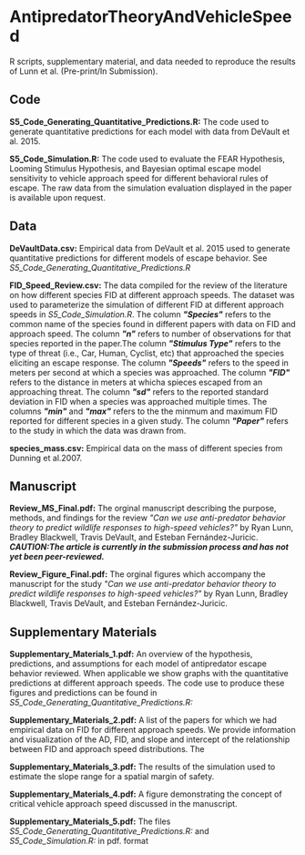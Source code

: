 # AntipredatorTheoryAndVehicleSpeed
R scripts, supplementary material, and data needed to reproduce the results of Lunn et al. (Pre-print/In Submission).


## Code 

**S5_Code_Generating_Quantitative_Predictions.R:** The code used to generate quantitative predictions for each model with data from DeVault et al. 2015.  

**S5_Code_Simulation.R:** The code used to evaluate the FEAR Hypothesis, Looming Stimulus Hypothesis, and Bayesian optimal escape model sensitivity to vehicle approach speed for different behavioral rules of escape. The raw data from the simulation evaluation displayed in the paper is available upon request. 


## Data

**DeVaultData.csv:** Empirical data from DeVault et al. 2015 used to generate quantitative predictions for different models of escape behavior. See *S5_Code_Generating_Quantitative_Predictions.R*

**FID_Speed_Review.csv:** The data compiled for the review of the literature on how different species FID at different approach speeds. The dataset was used to parameterize the simulation of different FID at different approach speeds in *S5_Code_Simulation.R*. The column ***"Species"*** refers to the common name of the species found in different papers with data on FID and approach speed. The column ***"n"*** refers to number of observations for that species reported in the paper.The column ***"Stimulus Type"*** refers to the type of threat (i.e., Car, Human, Cyclist, etc) that approached the species eliciting an escape response. The column ***"Speeds"*** refers to the speed in meters per second at which a species was approached. The column ***"FID"*** refers to the distance in meters at whicha  spieces escaped from an approaching threat. The column ***"sd"*** refers to the reported standard deviation in FID when a species was approached multiple times. The columns ***"min"*** and ***"max"*** refers to the  the minmum and maximum FID reported for different species in a given study. The column ***"Paper"*** refers to the study in which the data was drawn from. 

**species_mass.csv:** Empirical data on the mass of different species from Dunning et al.2007. 


## Manuscript

**Review_MS_Final.pdf:** The orginal manuscript describing the purpose, methods, and findings for the review *"Can we use anti-predator behavior theory to predict wildlife responses to high-speed vehicles?"* by Ryan Lunn, Bradley Blackwell, Travis DeVault, and Esteban Fernández-Juricic. ***CAUTION:The article is currently in the submission process and has not yet been peer-reviewed.*** 

**Review_Figure_Final.pdf:** The orginal figures which accompany the manuscript for the study *"Can we use anti-predator behavior theory to predict wildlife responses to high-speed vehicles?"* by Ryan Lunn, Bradley Blackwell, Travis DeVault, and Esteban Fernández-Juricic. 


## Supplementary Materials

**Supplementary_Materials_1.pdf:** An overview of the hypothesis, predictions, and assumptions for each model of antipredator escape behavior reviewed. When applicable we show graphs with the quantitative predictions at different approach speeds. The code use to produce these figures and predictions can be found in *S5_Code_Generating_Quantitative_Predictions.R:*

**Supplementary_Materials_2.pdf:** A list of the papers for which we had empirical data on FID for different approach speeds. We provide information and visualization of the AD, FID, and slope and intercept of the relationship between FID and approach speed distributions. The   

**Supplementary_Materials_3.pdf:** The results of the simulation used to estimate the slope range for a spatial margin of safety. 

**Supplementary_Materials_4.pdf:** A figure demonstrating the concept of critical vehicle approach speed discussed in the manuscript. 

**Supplementary_Materials_5.pdf:** The files *S5_Code_Generating_Quantitative_Predictions.R:* and *S5_Code_Simulation.R:* in pdf. format






